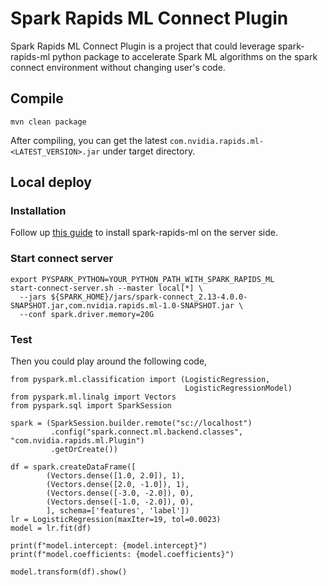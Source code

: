 # Spark Rapids ML Connect Plugin

Spark Rapids ML Connect Plugin is a project that could leverage spark-rapids-ml python package to
accelerate Spark ML algorithms on the spark connect environment without changing user's code.

## Compile

``` shell
mvn clean package
```

After compiling, you can get the latest `com.nvidia.rapids.ml-<LATEST_VERSION>.jar` under target directory.

## Local deploy

### Installation

Follow up [this guide](https://github.com/NVIDIA/spark-rapids-ml/blob/branch-25.02/python/README.md#installation)
to install spark-rapids-ml on the server side.

### Start connect server

``` shell
export PYSPARK_PYTHON=YOUR_PYTHON_PATH_WITH_SPARK_RAPIDS_ML
start-connect-server.sh --master local[*] \
  --jars ${SPARK_HOME}/jars/spark-connect_2.13-4.0.0-SNAPSHOT.jar,com.nvidia.rapids.ml-1.0-SNAPSHOT.jar \
  --conf spark.driver.memory=20G
```

### Test

Then you could play around the following code,

```shell
from pyspark.ml.classification import (LogisticRegression,
                                       LogisticRegressionModel)
from pyspark.ml.linalg import Vectors
from pyspark.sql import SparkSession

spark = (SparkSession.builder.remote("sc://localhost")
         .config("spark.connect.ml.backend.classes", "com.nvidia.rapids.ml.Plugin")
         .getOrCreate())

df = spark.createDataFrame([
        (Vectors.dense([1.0, 2.0]), 1),
        (Vectors.dense([2.0, -1.0]), 1),
        (Vectors.dense([-3.0, -2.0]), 0),
        (Vectors.dense([-1.0, -2.0]), 0),
        ], schema=['features', 'label'])
lr = LogisticRegression(maxIter=19, tol=0.0023)
model = lr.fit(df)

print(f"model.intercept: {model.intercept}")
print(f"model.coefficients: {model.coefficients}")

model.transform(df).show()
```
